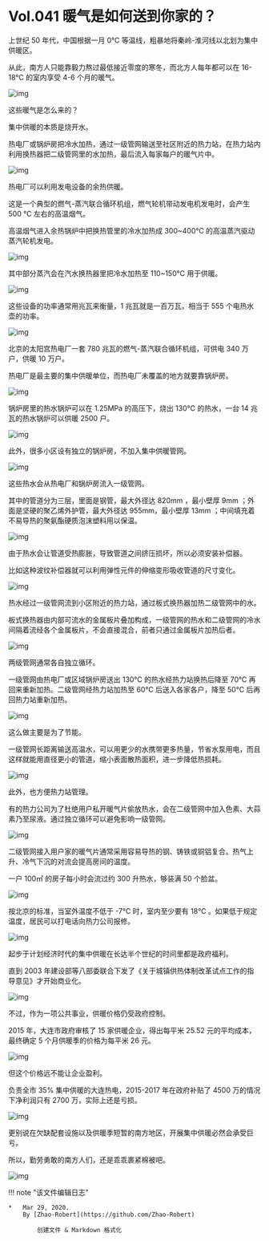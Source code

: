# Vol.041 暖气是如何送到你家的？

上世纪 50 年代，中国根据一月 0℃ 等温线，粗暴地将秦岭-淮河线以北划为集中供暖区。

从此，南方人只能靠毅力熬过最低接近零度的寒冬，而北方人每年都可以在 16-18℃ 的室内享受 4-6 个月的暖气。

![img](https://paperclip.host/static/U6yRaDu1NaZITcViaF6cXZfTvC2liciabXTCJibLIzLov3PnUT4ia1g2Nyricz8EC3Vc9NXibM0jCiazSjQicI4WW0CVUIg.gif)

这些暖气是怎么来的？

集中供暖的本质是烧开水。

热电厂或锅炉房把冷水加热，通过一级管网输送至社区附近的热力站，在热力站内利用换热器把二级管网里的水加热，最后流入每家每户的暖气片中。

![img](https://paperclip.host/static/U6yRaDu1NaZITcViaF6cXZfTvC2liciabXTowYFgoRBl7zeOaBsvnDldkcaibOmX0S997QmOicribicNCSy2Kuu9Z9IOg.gif)

热电厂可以利用发电设备的余热供暖。

这是一个典型的燃气-蒸汽联合循环机组，燃气轮机带动发电机发电时，会产生 500 ℃ 左右的高温烟气。

高温烟气进入余热锅炉中把换热管里的冷水加热成 300~400℃ 的高温蒸汽驱动蒸汽轮机发电。

![img](https://paperclip.host/static/U6yRaDu1NaZITcViaF6cXZfTvC2liciabXT58cgcmkorGSRlXlER7IXryKpaeblknZibkF62oopicx6fHuR66Xt3HgA.gif)

其中部分蒸汽会在汽水换热器里把冷水加热至 110~150℃ 用于供暖。

![img](https://paperclip.host/static/U6yRaDu1NaZITcViaF6cXZfTvC2liciabXTJ3T3t67jZticl6WNh7ibgLDFAo2gtdFOX5HDiabOw6ib34DIOaDqNicrNibw.png)

这些设备的功率通常用兆瓦来衡量，1 兆瓦就是一百万瓦，相当于 555 个电热水壶的功率。

![img](https://paperclip.host/static/U6yRaDu1NaZITcViaF6cXZfTvC2liciabXT0cIlmspFAJU4zft7czjmicPnNG1ruic82ELNoicDQPQzwfN6hNBiaXxTjg.png)

北京的太阳宫热电厂一套 780 兆瓦的燃气-蒸汽联合循环机组，可供电 340 万户，供暖 10 万户。

热电厂是最主要的集中供暖单位，而热电厂未覆盖的地方就要靠锅炉房。

![img](https://paperclip.host/static/U6yRaDu1NaZITcViaF6cXZfTvC2liciabXTaeyWjZgzTA1ic1P4ep7gmZmFLxg3iaJEbxYgR9H0B9Mm8fWAI00uq1yA.gif)

锅炉房里的热水锅炉可以在 1.25MPa 的高压下，烧出 130℃ 的热水，一台 14 兆瓦的热水锅炉可以供暖 2500 户。

![img](https://paperclip.host/static/U6yRaDu1NaZITcViaF6cXZfTvC2liciabXTg1kRSP3QqicEb9FwzJ5e3LbU7HVtcMz99YSAQLcbUGVVZMnkxp0e7ug.gif)

此外，很多小区设有独立的锅炉房，不加入集中供暖管网。

![img](https://paperclip.host/static/U6yRaDu1NaZITcViaF6cXZfTvC2liciabXT1cRVoHBHAjxe2ArJx8iayuf9EWg3gbk1ksaOzDicJhwre6TWZO4KEo1Q.png)

这些热水会从热电厂和锅炉房流入一级管网。

其中的管道分为三层，里面是钢管，最大外径达 820mm ，最小壁厚 9mm ；外面是坚硬的聚乙烯外护管，最大外径达 955mm，最小壁厚 13mm ；中间填充着不易导热的聚氨酯硬质泡沫塑料用以保温。

![img](https://paperclip.host/static/U6yRaDu1NaZITcViaF6cXZfTvC2liciabXTibRJ5WmibuDotzLRADzM331GRFBib6A6U6kG6eyVKWsjp1beBYfpsBmMA.gif)

由于热水会让管道受热膨胀，导致管道之间挤压损坏，所以必须安装补偿器。

比如这种波纹补偿器就可以利用弹性元件的伸缩变形吸收管道的尺寸变化。

![img](https://paperclip.host/static/U6yRaDu1NaZITcViaF6cXZfTvC2liciabXTMAib7w7otCoxEx8Sgs75j8HdB9oa9Nj6OoaH8BEr1P25GT2a8k0ogMQ.gif)

热水经过一级管网流到小区附近的热力站，通过板式换热器加热二级管网中的水。

板式换热器由内部可流水的金属板片叠加构成，一级管网的热水和二级管网的冷水间隔着流经各个金属板片，不会直接混合，前者只通过金属板片加热后者。

![img](https://paperclip.host/static/U6yRaDu1NaZITcViaF6cXZfTvC2liciabXTpvs4xRQL7D0GAL7tyjtsMCSic7o6wonUFM0Gq5F0iaOt62KUSw6Ivvvg.gif)

两级管网通常各自独立循环。

一级管网由热电厂或区域锅炉房送出 130℃ 的热水经热力站换热后降至 70℃ 再回来重新加热。二级管网经热力站加热至 60℃ 后送入各家各户，降至 50℃ 后再回热力站重新加热。

![img](https://paperclip.host/static/U6yRaDu1NaZITcViaF6cXZfTvC2liciabXTaRG8tZXud0TbMRcbwsGtxBXQrZDcTJuMAqPXw64VuIBLichQg70rcBA.gif)

这么做主要是为了节能。

一级管网长距离输送高温水，可以用更少的水携带更多热量，节省水泵用电，而且这样就能用直径更小的管道，缩小表面散热面积，进一步降低热损耗。

![img](https://paperclip.host/static/U6yRaDu1NaZITcViaF6cXZfTvC2liciabXTytYfNs9jwZl6ktgJTqy29qlaYexsrR4vnvHnn0QIWAtOrTvroqmIrQ.gif)

此外，也方便热力站管理。

有的热力公司为了杜绝用户私开暖气片偷放热水，会在二级管网中加入色素、大蒜素乃至尿液。通过独立循环可以避免影响一级管网。

![img](https://paperclip.host/static/U6yRaDu1NaZITcViaF6cXZfTvC2liciabXTPHEbibpaia7n2UkGlWgcvjiakI7f5t8R40aIxzoNZNZic8rjVR82oibWd6A.gif)

二级管网接入用户家的暖气片通常采用容易导热的钢、铸铁或铜铝复合。热气上升、冷气下沉的对流会提高房间的温度。

一户 100㎡ 的房子每小时会流过约 300 升热水，够装满 50 个脸盆。

![img](https://paperclip.host/static/U6yRaDu1NaZITcViaF6cXZfTvC2liciabXTpBPnfNoviarIKOJWJCibSET7xXpSFQicg6w2p65eo56rTh1kvEZCbvx7Q.gif)

按北京的标准，当室外温度不低于 -7℃ 时，室内至少要有 18℃ 。如果低于规定温度，居民可以打电话向热力公司报修。

![img](https://paperclip.host/static/U6yRaDu1NaZITcViaF6cXZfTvC2liciabXTkgnVRDoFcIR4Z3rWKs7uhoKlWgubE2PJ7dh2VyjYLfsumHFFHCeePQ.png)

起步于计划经济时代的集中供暖在长达半个世纪的时间里都是政府福利。

直到 2003 年建设部等八部委联合下发了《关于城镇供热体制改革试点工作的指导意见》才开始商业化。

![img](https://paperclip.host/static/U6yRaDu1NaZITcViaF6cXZfTvC2liciabXTNiaHgCfibDWRSHmg7GUM97SEGRwVL78XptOgKR9az4giccFjWIfiaRNLlw.gif)

不过，作为一项公共事业，供暖价格仍受政府控制。

2015 年，大连市政府审核了 15 家供暖企业，得出每平米 25.52 元的平均成本，最终确定 5 个月供暖季的价格为每平米 26 元。

![img](https://paperclip.host/static/U6yRaDu1NaZITcViaF6cXZfTvC2liciabXTcl2hEkRbhX8IsENEFOiaoU95zwDpHbWcwBueglJdqccK2R9s7tSh3YA.gif)

但这个价格远不能让企业盈利。

负责全市 35% 集中供暖的大连热电，2015-2017 年在政府补贴了 4500 万的情况下净利润只有 2700 万，实际上还是亏损。

![img](https://paperclip.host/static/U6yRaDu1NaZITcViaF6cXZfTvC2liciabXTDyqtib870gYDSDMQbV6eEjl2oRtx8HHmpux78icEV4uqjon963ct6lxg.png)

更别说在欠缺配套设施以及供暖季短暂的南方地区，开展集中供暖必然会承受巨亏。

所以，勤劳勇敢的南方人们，还是乖乖裹紧棉被吧。

![img](https://paperclip.host/static/U6yRaDu1NaZITcViaF6cXZfTvC2liciabXToppDOsiahbKZcJibr8je1fKicrlxPdDsUnm0xPL41U8MXm2YTqRWXP2dw.gif)

!!! note "该文件编辑日志"

	* 	Mar 29, 2020.
		By [Zhao-Robert](https://github.com/Zhao-Robert)
	
			创建文件 & Markdown 格式化
